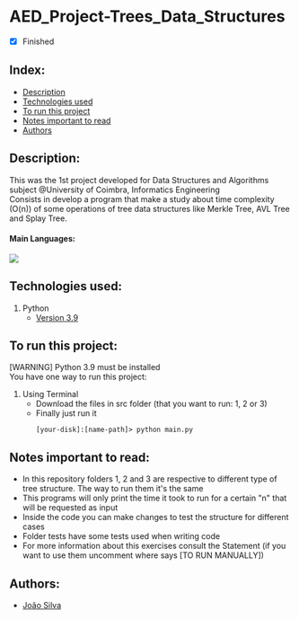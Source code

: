 # AED_Project-Trees_Data_Structures

- [x] Finished

## Index:
- [Description](#description)
- [Technologies used](#technologies-used)
- [To run this project](#to-run-this-project)
- [Notes important to read](#notes-important-to-read)
- [Authors](#authors)

## Description:
This was the 1st project developed for Data Structures and Algorithms subject @University of Coimbra, Informatics Engineering <br>
Consists in develop a program that make a study about time complexity (O(n)) of some operations of tree data structures like Merkle Tree, AVL Tree and Splay Tree.

#### Main Languages:
![](https://img.shields.io/badge/Python-333333?style=flat&logo=python&logoColor=4F74DA)

## Technologies used:
1. Python
    - [Version 3.9](https://www.python.org/downloads/release/python-390/)

## To run this project:
[WARNING] Python 3.9  must be installed <br>
You have one way to run this project:
1. Using Terminal
    - Download the files in src folder (that you want to run: 1, 2 or 3)
    - Finally just run it 
        ```shellscript
        [your-disk]:[name-path]> python main.py
        ```

## Notes important to read:
   - In this repository folders 1, 2 and 3 are respective to different type of tree structure. The way to run them it's the same
   - This programs will only print the time it took to run for a certain "n" that will be requested as input
   - Inside the code you can make changes to test the structure for different cases
   - Folder tests have some tests used when writing code 
   - For more information about this exercises consult the Statement (if you want to use them uncomment where says [TO RUN MANUALLY])

## Authors:
- [João Silva](https://github.com/ikikara)

